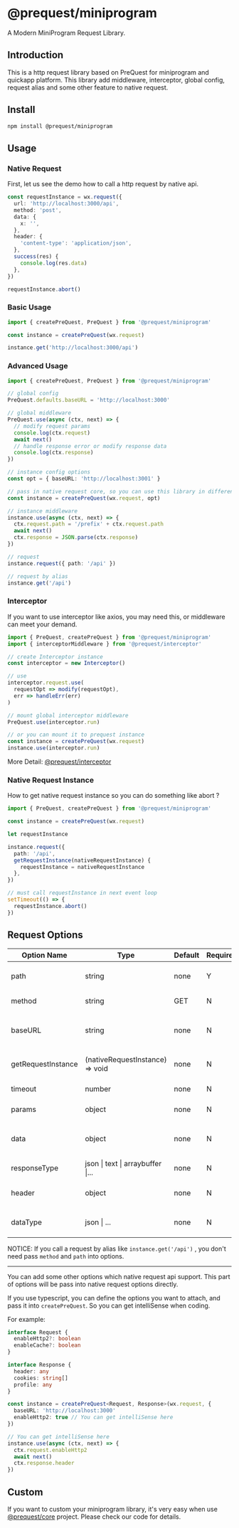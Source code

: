 # @prequest/miniprogram

A Modern MiniProgram Request Library.

## Introduction

This is a http request library based on PreQuest for miniprogram and quickapp platform. This library add middleware, interceptor, global config, request alias and some other feature to native request.

## Install

```bash
npm install @prequest/miniprogram
```

## Usage

### Native Request

First, let us see the demo how to call a http request by native api.

```ts
const requestInstance = wx.request({
  url: 'http://localhost:3000/api',
  method: 'post',
  data: {
    x: '',
  },
  header: {
    'content-type': 'application/json',
  },
  success(res) {
    console.log(res.data)
  },
})

requestInstance.abort()
```

### Basic Usage

```ts
import { createPreQuest, PreQuest } from '@prequest/miniprogram'

const instance = createPreQuest(wx.request)

instance.get('http://localhost:3000/api')
```

### Advanced Usage

```ts
import { createPreQuest, PreQuest } from '@prequest/miniprogram'

// global config
PreQuest.defaults.baseURL = 'http://localhost:3000'

// global middleware
PreQuest.use(async (ctx, next) => {
  // modify request params
  console.log(ctx.request)
  await next()
  // handle response error or modify response data
  console.log(ctx.response)
})

// instance config options
const opt = { baseURL: 'http://localhost:3001' }

// pass in native request core, so you can use this library in different miniprogram platform.
const instance = createPreQuest(wx.request, opt)

// instance middleware
instance.use(async (ctx, next) => {
  ctx.request.path = '/prefix' + ctx.request.path
  await next()
  ctx.response = JSON.parse(ctx.response)
})

// request
instance.request({ path: '/api' })

// request by alias
instance.get('/api')
```

### Interceptor

If you want to use interceptor like axios, you may need this, or middleware can meet your demand.

```ts
import { PreQuest, createPreQuest } from '@prequest/miniprogram'
import { interceptorMiddleware } from '@prequest/interceptor'

// create Interceptor instance
const interceptor = new Interceptor()

// use
interceptor.request.use(
  requestOpt => modify(requestOpt),
  err => handleErr(err)
)

// mount global interceptor middleware
PreQuest.use(interceptor.run)

// or you can mount it to prequest instance
const instance = createPreQuest(wx.request)
instance.use(interceptor.run)
```

More Detail: [@prequest/interceptor](https://github.com/xdoer/PreQuest/blob/main/packages/interceptor/README.md)

### Native Request Instance

How to get native request instance so you can do something like abort ?

```ts
import { PreQuest, createPreQuest } from '@prequest/miniprogram'

const instance = createPreQuest(wx.request)

let requestInstance

instance.request({
  path: '/api',
  getRequestInstance(nativeRequestInstance) {
    requestInstance = nativeRequestInstance
  },
})

// must call requestInstance in next event loop
setTimeout(() => {
  requestInstance.abort()
})
```

## Request Options

| Option Name        | Type                              | Default | Required | Meaning                                 | Example                 |
| ------------------ | --------------------------------- | ------- | -------- | --------------------------------------- | ----------------------- |
| path               | string                            | none    | Y        | server interface path                   | /api                    |
| method             | string                            | GET     | N        | request method                          | post                    |
| baseURL            | string                            | none    | N        | base server interface address           | 'http://localhost:3000' |
| getRequestInstance | (nativeRequestInstance) => void   | none    | N        | get native request instance             |                         |
| timeout            | number                            | none    | N        | request timeout                         | 5000                    |
| params             | object                            | none    | N        | url parameters                          | { id: 10}               |
| data               | object                            | none    | N        | the data to be sent as the request body | { id: 10}               |
| responseType       | json \| text \| arraybuffer \|... | none    | N        | response data type                      | json                    |
| header             | object                            | none    | N        | set the request header                  | { token: 'aaaaa'}       |
| dataType           | json \| ...                       | none    | N        | returned data format                    | json                    |

NOTICE: If you call a request by alias like `instance.get('/api')` , you don't need pass `method` and `path` into options.

---

You can add some other options which native request api support. This part of options will be pass into native request options directly.

If you use typescript, you can define the options you want to attach, and pass it into `createPreQuest`. So you can get intelliSense when coding.

For example:

```ts
interface Request {
  enableHttp2?: boolean
  enableCache?: boolean
}

interface Response {
  header: any
  cookies: string[]
  profile: any
}

const instance = createPreQuest<Request, Response>(wx.request, {
  baseURL: 'http://localhost:3000'
  enableHttp2: true // You can get intelliSense here
})

// You can get intelliSense here
instance.use(async (ctx, next) => {
  ctx.request.enableHttp2
  await next()
  ctx.response.header
})
```

## Custom

If you want to custom your miniprogram library, it's very easy when use [@prequest/core](https://github.com/xdoer/PreQuest/tree/main/packages/core) project. Please check our code for details.

